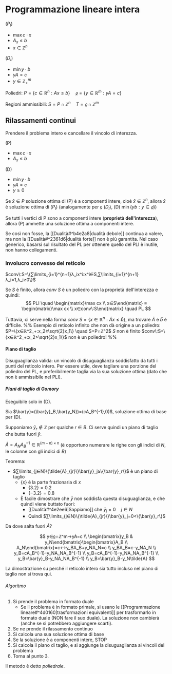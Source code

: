 # Programmazione lineare intera

($P_I$)
- $\max c·x$
- $A_x≤b$
- $x∈ℤ^n$

($D_I$)
- $\min y·b$
- $yA=c$
- $y∈ℤ^m_+$

Poliedri:
$P=\{c∈ℝ^n:Ax≤b\}\quad ჲ=\{y∈ℝ^m:yA=c\}$

Regioni ammissibili:
$S=P∩ℤ^n\quad T=ჲ∩ℤ^m$

## Rilassamenti continui

Prendere il problema intero e cancellare il vincolo di interezza.

(P)
- $\max c·x$
- $A_x≤b$

(D)
- $\min y·b$
- $yA=c$
- $y≥0$

Se $\bar{x}∈P$ soluzione ottima di (P) è a componenti intere, cioè $\bar{x}∈ℤ^n$, allora $\bar{x}$ è soluzione ottima di ($P_I$) (analogamente per ჲ ($D_I$), (D) $\min\{yb:y∈ჲ\}$)

Se tutti i vertici di P sono a componenti intere (**proprietà dell'interezza**), allora (P) ammette una soluzione ottima a componenti intere.

Se così non fosse, la [[Dualità#^b4e2a8|dualità debole]] continua a valere, ma non la [[Dualità#^2361d6|dualità forte]] non è più garantita. Nel caso generico, basarsi sul risultato del PL per ottenere quello del PLI è inutile, non hanno collegamenti.

### Involucro convesso del reticolo

$conv\:S=\{∑\limits_{i=1}^{n+1}λ_ix^i:x^i∈S,∑\limits_{i=1}^{n+1}λ_i=1,λ_i≥0\}$

Se $S$ è finito, allora $conv\:S$ è un poliedro con la proprietà dell'interezza e quindi:
$$
PLI \quad \begin{matrix}\max cx \\ x∈S\end{matrix} ≡ \begin{matrix}\max cx \\ x∈conv\:S\end{matrix} \quad PL
$$

Tuttavia, ci serve nella forma $conv\:S=\{x∈ℝ^n:\hat{A}x≤\hat{b}\}$, ma trovare $\hat{A}$ e $\hat{b}$ è difficile.
%%
Esempio di reticolo infinito che non dà origine a un poliedro:
$P=\{x∈ℝ^2_+:x_2≥\sqrt{2}x_1\} \quad S=P∩ℤ^2$
$S$ non è finito
$conv\:S=\{x∈ℝ^2_+:x_2>\sqrt{2}x_1\}$ non è un poliedro!
%%
#### Piano di taglio

Disuguaglianza valida: un vincolo di disuguaglianza soddisfatto da tutti i punti del reticolo intero. Per essere utile, deve tagliare una porzione del poliedro del PL, e preferibilmente taglia via la sua soluzione ottima (dato che non è ammissibile nel PLI).

##### Piani di taglio di Gomory

Eseguibile solo in (D).

Sia $\bar{y}=(\bar{y}_B,\bar{y_N})=(cA_B^{-1},0)$, soluzione ottima di base per (D).

Supponiamo $\bar{y}_r∉ℤ$ per qualche $r∈B$. Ci serve quindi un piano di taglio che butta fuori $\bar{y}$.

$\tilde{A}=A_NA_B^{-1}∈ℝ^{(m-n)×n}$ (è opportuno numerare le righe con gli indici di $N$, le colonne con gli indici di $B$)

Teorema:
- $∑\limits_{j∈N}\{\tilde{A}_{jr}\}\bar{y}_j≥\{\bar{y}_r\}$ è un piano di taglio
	- $\{x\}$ è la parte frazionaria di $x$
		- $\{3.2\}=0.2$
		- $\{-3.2\}=0.8$
	- È facile dimostrare che $\bar{y}$ non soddisfa questa disuguaglianza, e che quindi viene buttato fuori:
		- [[Dualità#^4e2ee6|Sappiamo]] che $\bar{y}_j=0 \quad j∈N$ 
		- Quindi $∑\limits_{j∈N}\{\tilde{A}_{jr}\}\bar{y}_j=0<\{\bar{y}_r\}$

Da dove salta fuori $\tilde{A}$?

$$
y∈ჲ∩ℤ^m→yA=c \\
\begin{bmatrix}y_B & y_N\end{bmatrix}\begin{bmatrix}A_B \\ A_N\end{bmatrix}=c↔y_BA_B+y_NA_N=c \\
y_BA_B=c-y_NA_N \\
y_B=cA_B^{-1}-y_NA_NA_B^{-1} \\
y_B=cA_B^{-1}-y_NA_NA_B^{-1} \\
y_B=\bar{y}_B-y_NA_NA_B^{-1} \\
y_B=\bar{y}_B-y_N\tilde{A}
$$

La dimostrazione su perché il reticolo intero sia tutto incluso nel piano di taglio non si trova qui.

###### Algoritmo

1. Si prende il problema in formato duale
	- Se il problema è in formato primale, si usano le [[Programmazione lineare#^4d0160|trasformazioni equivalenti]] per trasformarlo in formato duale (NON fare il suo duale). La soluzione non cambierà (anche se si potrebbero aggiungere scarti).
1. Se ne prende il rilassamento continuo
2. Si calcola una sua soluzione ottima di base
3. Se la soluzione è a componenti intere, STOP
4. Si calcola il piano di taglio, e si aggiunge la disuguaglianza ai vincoli del problema
5. Torna al punto 3.

Il metodo è detto *poliedrale*.